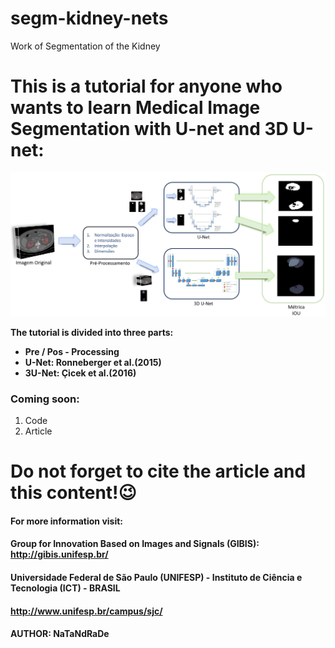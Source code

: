 # segm-kidney-nets
Work of Segmentation of the Kidney

# This is a tutorial for anyone who wants to learn Medical Image Segmentation with U-net and 3D U-net:
![image](https://github.com/ntamay/segm-kidney-nets/blob/master/Images/Imagem_Metodologia.JPG)

**The tutorial is divided into three parts:**

- **Pre / Pos - Processing**
- **U-Net: Ronneberger et al.(2015)**
- **3U-Net: Çicek et al.(2016)**
 
### Coming soon: 
1) Code
2) Article

# Do not forget to cite the article and this content!:wink:

#### For more information visit: 
#### Group for Innovation Based on Images and Signals (GIBIS): http://gibis.unifesp.br/

#### Universidade Federal de São Paulo (UNIFESP) - Instituto de Ciência e Tecnologia (ICT) - BRASIL 
#### http://www.unifesp.br/campus/sjc/


#### AUTHOR: NaTaNdRaDe











